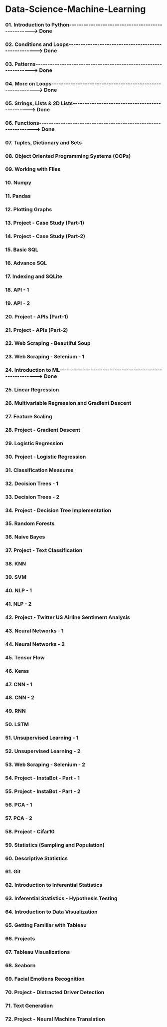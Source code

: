 # Data-Science-Machine-Learning

### 01. Introduction to Python--------------------------------------------------> Done
### 02. Conditions and Loops----------------------------------------------------> Done
### 03. Patterns----------------------------------------------------------------> Done
### 04. More on Loops-----------------------------------------------------------> Done
### 05. Strings, Lists & 2D Lists-----------------------------------------------> Done
### 06. Functions---------------------------------------------------------------> Done
### 07. Tuples, Dictionary and Sets
### 08. Object Oriented Programming Systems (OOPs)
### 09. Working with Files
### 10. Numpy
### 11. Pandas
### 12. Plotting Graphs
### 13. Project - Case Study (Part-1)
### 14. Project - Case Study (Part-2)
### 15. Basic SQL
### 16. Advance SQL
### 17. Indexing and SQLite
### 18. API - 1
### 19. API - 2
### 20. Project - APIs (Part-1)
### 21. Project - APIs (Part-2)
### 22. Web Scraping - Beautiful Soup
### 23. Web Scraping - Selenium - 1
### 24. Introduction to ML--------------------------------------------------------> Done
### 25. Linear Regression
### 26. Multivariable Regression and Gradient Descent
### 27. Feature Scaling
### 28. Project - Gradient Descent
### 29. Logistic Regression
### 30. Project - Logistic Regression
### 31. Classification Measures
### 32. Decision Trees - 1
### 33. Decision Trees - 2
### 34. Project - Decision Tree Implementation
### 35. Random Forests
### 36. Naive Bayes
### 37. Project - Text Classification
### 38. KNN
### 39. SVM
### 40. NLP - 1
### 41. NLP - 2
### 42. Project - Twitter US Airline Sentiment Analysis
### 43. Neural Networks - 1
### 44. Neural Networks - 2
### 45. Tensor Flow
### 46. Keras
### 47. CNN - 1
### 48. CNN - 2
### 49. RNN
### 50. LSTM
### 51. Unsupervised Learning - 1
### 52. Unsupervised Learning - 2
### 53. Web Scraping - Selenium - 2
### 54. Project - InstaBot - Part - 1
### 55. Project - InstaBot - Part - 2
### 56. PCA - 1
### 57. PCA - 2
### 58. Project - Cifar10
### 59. Statistics (Sampling and Population)
### 60. Descriptive Statistics
### 61. Git
### 62. Introduction to Inferential Statistics
### 63. Inferential Statistics - Hypothesis Testing
### 64. Introduction to Data Visualization
### 65. Getting Familiar with Tableau
### 66. Projects
### 67. Tableau Visualizations
### 68. Seaborn
### 69. Facial Emotions Recognition
### 70. Project - Distracted Driver Detection
### 71. Text Generation
### 72. Project - Neural Machine Translation
